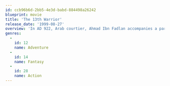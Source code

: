 ```yaml
---
id: ccb96b6d-2bb5-4e3d-babd-884498a26242
blueprint: movie
title: 'The 13th Warrior'
release_date: '1999-08-27'
overview: 'In AD 922, Arab courtier, Ahmad Ibn Fadlan accompanies a party of Vikings to the barbaric North to combat a terror that slaughters Vikings and devours their flesh.'
genres:
  -
    id: 12
    name: Adventure
  -
    id: 14
    name: Fantasy
  -
    id: 28
    name: Action
---
```

